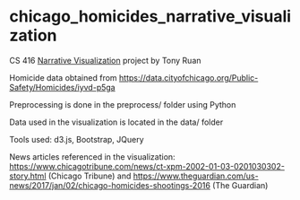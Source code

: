 # chicago_homicides_narrative_visualization

CS 416 [Narrative Visualization](https://tonyruan2.github.io/chicago_homicides_narrative_visualization/) project by Tony Ruan

Homicide data obtained from https://data.cityofchicago.org/Public-Safety/Homicides/iyvd-p5ga

Preprocessing is done in the preprocess/ folder using Python

Data used in the visualization is located in the data/ folder

Tools used: d3.js, Bootstrap, JQuery

News articles referenced in the visualization: https://www.chicagotribune.com/news/ct-xpm-2002-01-03-0201030302-story.html (Chicago Tribune) and https://www.theguardian.com/us-news/2017/jan/02/chicago-homicides-shootings-2016 (The Guardian)
